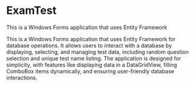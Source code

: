 # ExamTest
This is a Windows Forms application that uses Entity Framework

This is a Windows Forms application that uses Entity Framework for database operations. 
It allows users to interact with a database by displaying, selecting, and managing test data, including random question selection and unique test name listing. 
The application is designed for simplicity, with features like displaying data in a DataGridView, filling ComboBox items dynamically, and ensuring user-friendly database interactions.
